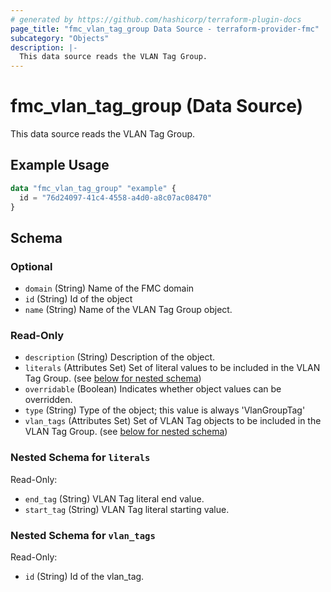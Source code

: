 ```yaml
---
# generated by https://github.com/hashicorp/terraform-plugin-docs
page_title: "fmc_vlan_tag_group Data Source - terraform-provider-fmc"
subcategory: "Objects"
description: |-
  This data source reads the VLAN Tag Group.
---
```


# fmc_vlan_tag_group (Data Source)

This data source reads the VLAN Tag Group.

## Example Usage

```terraform
data "fmc_vlan_tag_group" "example" {
  id = "76d24097-41c4-4558-a4d0-a8c07ac08470"
}
```

<!-- schema generated by tfplugindocs -->
## Schema

### Optional

- `domain` (String) Name of the FMC domain
- `id` (String) Id of the object
- `name` (String) Name of the VLAN Tag Group object.

### Read-Only

- `description` (String) Description of the object.
- `literals` (Attributes Set) Set of literal values to be included in the VLAN Tag Group. (see [below for nested schema](#nestedatt--literals))
- `overridable` (Boolean) Indicates whether object values can be overridden.
- `type` (String) Type of the object; this value is always 'VlanGroupTag'
- `vlan_tags` (Attributes Set) Set of VLAN Tag objects to be included in the VLAN Tag Group. (see [below for nested schema](#nestedatt--vlan_tags))

<a id="nestedatt--literals"></a>
### Nested Schema for `literals`

Read-Only:

- `end_tag` (String) VLAN Tag literal end value.
- `start_tag` (String) VLAN Tag literal starting value.


<a id="nestedatt--vlan_tags"></a>
### Nested Schema for `vlan_tags`

Read-Only:

- `id` (String) Id of the vlan_tag.
